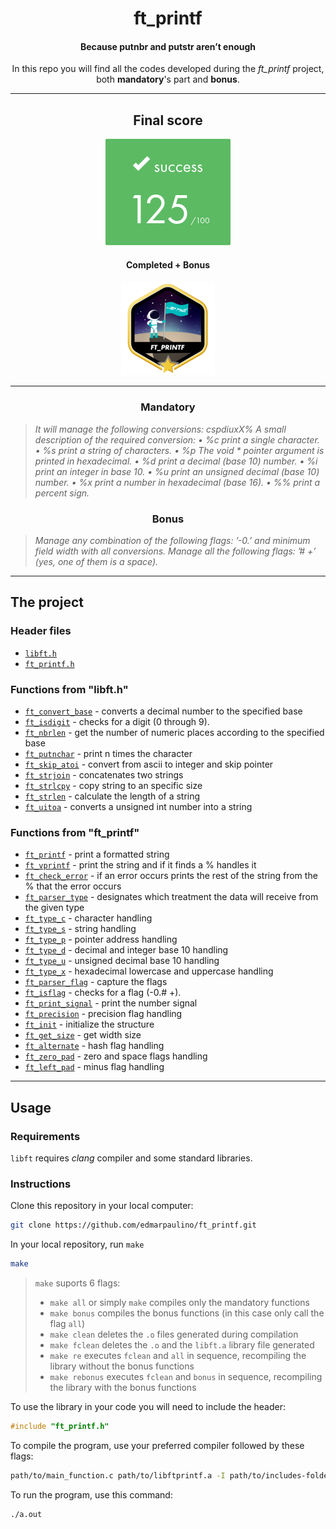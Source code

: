 <h1 align=center>
	<b>ft_printf</b>
</h1>

<h4 align=center>
	Because putnbr and putstr aren’t enough
</h4>

<p align=center>
	In this repo you will find all the codes developed during the <i>ft_printf</i> project, both <b>mandatory</b>'s part and <b>bonus</b>.
</p>

---

<div align=center>
<h2>
	Final score
</h2>
<img src=https://github.com/edmarpaulino/42projects_pics/blob/master/score_edpaulin_libft.png alt=edpaulin's 42Project Score/>
<h4>Completed + Bonus</h4>
<img src=https://github.com/edmarpaulino/42projects_pics/blob/master/ft_printfm.png alt=edpaulin's 42Project Badge/>
</div>

---

<h3 align=center>
Mandatory
</h3>

> <i>It will manage the following conversions: cspdiuxX%
A small description of the required conversion:
• %c print a single character.
• %s print a string of characters.
• %p The void * pointer argument is printed in hexadecimal.
• %d print a decimal (base 10) number.
• %i print an integer in base 10.
• %u print an unsigned decimal (base 10) number.
• %x print a number in hexadecimal (base 16).
• %% print a percent sign.</i>

<p align=center>

</p>

<h3 align=center>
Bonus
</h3>

> <i>Manage any combination of the following flags:
’-0.’ and minimum field width with all conversions.
Manage all the following flags:
’# +’ (yes, one of them is a space).</i>
<p align=center>

</p>

---

<h2>
The project
</h2>

### Header files

- [`libft.h`](includes/libft.h)
- [`ft_printf.h`](includes/ft_printf.h)

### Functions from "libft.h"

- [`ft_convert_base`](ft_convert_base.c)	- converts a decimal number to the specified base
- [`ft_isdigit`](ft_isdigit.c)	- checks for a digit (0 through 9).
- [`ft_nbrlen`](ft_nbrlen.c)	- get the number of numeric places according to the specified base
- [`ft_putnchar`](ft_putnchar.c)	- print n times the character
- [`ft_skip_atoi`](ft_skip_atoi.c)	- convert from ascii to integer and skip pointer
- [`ft_strjoin`](ft_strjoin.c)	- concatenates two strings
- [`ft_strlcpy`](ft_strlcpy.c)	- copy string to an specific size
- [`ft_strlen`](ft_strlen.c)	- calculate the length of a string
- [`ft_uitoa`](ft_uitoa.c)	- converts a unsigned int number into a string

### Functions from "ft_printf"

- [`ft_printf`](ft_printf.c)	- print a formatted string
- [`ft_vprintf`](ft_vprintf.c)	- print the string and if it finds a % handles it
- [`ft_check_error`](ft_check_error.c)	- if an error occurs prints the rest of the string from the % that the error occurs
- [`ft_parser_type`](ft_parser_type.c)	- designates which treatment the data will receive from the given type
- [`ft_type_c`](ft_type_c.c)	- character handling
- [`ft_type_s`](ft_type_s.c)	- string handling
- [`ft_type_p`](ft_type_p.c)	- pointer address handling
- [`ft_type_d`](ft_type_d.c)	- decimal and integer base 10 handling
- [`ft_type_u`](ft_type_u.c)	- unsigned decimal base 10 handling
- [`ft_type_x`](ft_type_x.c)	- hexadecimal lowercase and uppercase handling
- [`ft_parser_flag`](ft_parser_flag.c)	- capture the flags
- [`ft_isflag`](ft_isflag.c)	- checks for a flag (-0.# +).
- [`ft_print_signal`](ft_print_signal.c)	- print the number signal
- [`ft_precision`](ft_precision.c)	- precision flag handling
- [`ft_init`](ft_init.c)	- initialize the structure
- [`ft_get_size`](ft_get_size.c)	- get width size
- [`ft_alternate`](ft_alternate.c)	- hash flag handling
- [`ft_zero_pad`](ft_zero_pad.c)	- zero and space flags handling
- [`ft_left_pad`](ft_left_pad.c)	- minus flag handling

---
<h2>
Usage
</h2>

### Requirements

`libft` requires *clang* compiler and some standard libraries.

### Instructions

Clone this repository in your local computer:

```sh
git clone https://github.com/edmarpaulino/ft_printf.git
```

In your local repository, run `make`

```sh
make 
```

> `make` suports 6 flags: 
> - `make all` or simply `make` compiles only the mandatory functions
> - `make bonus` compiles the bonus functions (in this case only call the flag `all`)
> - `make clean` deletes the `.o` files generated during compilation
> - `make fclean` deletes the `.o` and the `libft.a` library file generated
> - `make re` executes `fclean` and `all` in sequence, recompiling the library without the bonus functions
> - `make rebonus` executes `fclean` and `bonus` in sequence, recompiling the library with the bonus functions

To use the library in your code you will need to include the header:
```c
#include "ft_printf.h" 
```

To compile the program, use your preferred compiler followed by these flags:
```sh
path/to/main_function.c path/to/libftprintf.a -I path/to/includes-folder
```
To run the program, use this command:
```sh
./a.out 
```